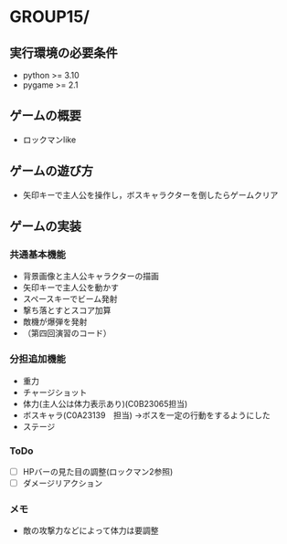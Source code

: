 # GROUP15/

## 実行環境の必要条件
* python >= 3.10
* pygame >= 2.1

## ゲームの概要
* ロックマンlike

## ゲームの遊び方
* 矢印キーで主人公を操作し，ボスキャラクターを倒したらゲームクリア

## ゲームの実装
### 共通基本機能
* 背景画像と主人公キャラクターの描画
* 矢印キーで主人公を動かす
* スペースキーでビーム発射
* 撃ち落とすとスコア加算
* 敵機が爆弾を発射
* （第四回演習のコード）

### 分担追加機能
* 重力
* チャージショット
* 体力(主人公は体力表示あり)(C0B23065担当)
* ボスキャラ(C0A23139　担当)
→ボスを一定の行動をするようにした
* ステージ

### ToDo
- [ ] HPバーの見た目の調整(ロックマン2参照)
- [ ] ダメージリアクション

### メモ
* 敵の攻撃力などによって体力は要調整
